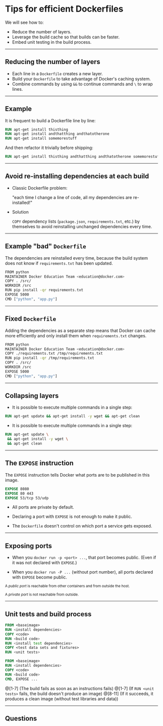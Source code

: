 # Tips for efficient Dockerfiles

We will see how to:

* Reduce the number of layers.
* Leverage the build cache so that builds can be faster.
* Embed unit testing in the build process.

---
## Reducing the number of layers

* Each line in a `Dockerfile` creates a new layer.
* Build your `Dockerfile` to take advantage of Docker's caching system.
* Combine commands by using `&&` to continue commands and `\` to wrap lines.

---
## Example

It is frequent to build a Dockerfile line by line:

```dockerfile
RUN apt-get install thisthing
RUN apt-get install andthatthing andthatotherone
RUN apt-get install somemorestuff
```

And then refactor it trivially before shipping:

```dockerfile
RUN apt-get install thisthing andthatthing andthatotherone somemorestuff
```

---
## Avoid re-installing dependencies at each build

* Classic Dockerfile problem:

  "each time I change a line of code, all my dependencies are re-installed!"

* Solution

  `COPY` dependency lists (`package.json`, `requirements.txt`, etc.)
  by themselves to avoid reinstalling unchanged dependencies every time.

---
## Example "bad" `Dockerfile`

The dependencies are reinstalled every time, because the build system does not know if `requirements.txt` has been updated.

```bash
FROM python
MAINTAINER Docker Education Team <education@docker.com>
COPY . /src/
WORKDIR /src
RUN pip install -qr requirements.txt
EXPOSE 5000
CMD ["python", "app.py"]
```

---
## Fixed `Dockerfile`

Adding the dependencies as a separate step means that Docker can cache more efficiently and only install them when `requirements.txt` changes.

```bash
FROM python
MAINTAINER Docker Education Team <education@docker.com>
COPY ./requirements.txt /tmp/requirements.txt
RUN pip install -qr /tmp/requirements.txt
COPY . /src/
WORKDIR /src
EXPOSE 5000
CMD ["python", "app.py"]
```

---
## Collapsing layers

- It is possible to execute multiple commands in a single step:

```dockerfile
RUN apt-get update && apt-get install -y wget && apt-get clean
```

- It is possible to execute multiple commands in a single step:

```dockerfile
RUN apt-get update \
 && apt-get install -y wget \
 && apt-get clean
```

---

## The `EXPOSE` instruction

The `EXPOSE` instruction tells Docker what ports are to be published
in this image.

```dockerfile
EXPOSE 8080
EXPOSE 80 443
EXPOSE 53/tcp 53/udp
```

* All ports are private by default.

* Declaring a port with `EXPOSE` is not enough to make it public.

* The `Dockerfile` doesn't control on which port a service gets exposed.

---

## Exposing ports

* When you `docker run -p <port> ...`, that port becomes public.
    (Even if it was not declared with `EXPOSE`.)

* When you `docker run -P ...` (without port number), all ports
  declared with `EXPOSE` become public.

<small>A *public port* is reachable from other containers and from outside the host.</small>

<small>A *private port* is not reachable from outside.</small>

---
## Unit tests and build process

```dockerfile
FROM <baseimage>
RUN <install dependencies>
COPY <code>
RUN <build code>
RUN <install test dependencies>
COPY <test data sets and fixtures>
RUN <unit tests>

FROM <baseimage>
RUN <install dependencies>
COPY <code>
RUN <build code>
CMD, EXPOSE ...
```

@[1-7]  (The build fails as soon as an instructions fails)
@[1-7] (If `RUN <unit tests>` fails, the build doesn't produce an image)
@[8-11] (If it succeeds, it produces a clean image (without test libraries and data))

---
## Questions
